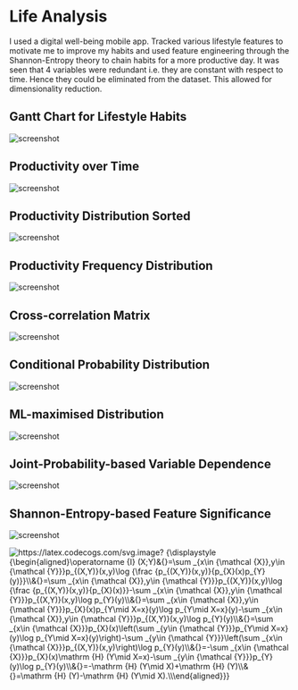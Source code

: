# Life Analysis
I used a digital well-being mobile app. Tracked various lifestyle features to motivate me to improve my habits and used feature engineering through the Shannon-Entropy theory to chain habits for a more productive day. It was seen that 4 variables were redundant i.e. they are constant with respect to time. Hence they could be eliminated from the dataset. This allowed for dimensionality reduction.

## Gantt Chart for Lifestyle Habits
![screenshot](Images/HabitsGanttChart.png)

## Productivity over Time
![screenshot](Images/RollingProductivity.png)

## Productivity Distribution Sorted
![screenshot](Images/ProductivitySorted.png)

## Productivity Frequency Distribution
![screenshot](Images/ProductivityKDE.png)

## Cross-correlation Matrix
![screenshot](Images/PlotPearson.png)

## Conditional Probability Distribution
![screenshot](Images/PlotCondProb.png)

## ML-maximised Distribution
![screenshot](Images/PlotMLMax.png)

## Joint-Probability-based Variable Dependence
![screenshot](Images/PlotFeatureDep.png)

## Shannon-Entropy-based Feature Significance
![screenshot](Images/PlotMI.png)

<img src="https://latex.codecogs.com/svg.image?&space;{\displaystyle&space;{\begin{aligned}\operatorname&space;{I}&space;(X;Y)&{}=\sum&space;_{x\in&space;{\mathcal&space;{X}},y\in&space;{\mathcal&space;{Y}}}p_{(X,Y)}(x,y)\log&space;{\frac&space;{p_{(X,Y)}(x,y)}{p_{X}(x)p_{Y}(y)}}\\&{}=\sum&space;_{x\in&space;{\mathcal&space;{X}},y\in&space;{\mathcal&space;{Y}}}p_{(X,Y)}(x,y)\log&space;{\frac&space;{p_{(X,Y)}(x,y)}{p_{X}(x)}}-\sum&space;_{x\in&space;{\mathcal&space;{X}},y\in&space;{\mathcal&space;{Y}}}p_{(X,Y)}(x,y)\log&space;p_{Y}(y)\\&{}=\sum&space;_{x\in&space;{\mathcal&space;{X}},y\in&space;{\mathcal&space;{Y}}}p_{X}(x)p_{Y\mid&space;X=x}(y)\log&space;p_{Y\mid&space;X=x}(y)-\sum&space;_{x\in&space;{\mathcal&space;{X}},y\in&space;{\mathcal&space;{Y}}}p_{(X,Y)}(x,y)\log&space;p_{Y}(y)\\&{}=\sum&space;_{x\in&space;{\mathcal&space;{X}}}p_{X}(x)\left(\sum&space;_{y\in&space;{\mathcal&space;{Y}}}p_{Y\mid&space;X=x}(y)\log&space;p_{Y\mid&space;X=x}(y)\right)-\sum&space;_{y\in&space;{\mathcal&space;{Y}}}\left(\sum&space;_{x\in&space;{\mathcal&space;{X}}}p_{(X,Y)}(x,y)\right)\log&space;p_{Y}(y)\\&{}=-\sum&space;_{x\in&space;{\mathcal&space;{X}}}p_{X}(x)\mathrm&space;{H}&space;(Y\mid&space;X=x)-\sum&space;_{y\in&space;{\mathcal&space;{Y}}}p_{Y}(y)\log&space;p_{Y}(y)\\&{}=-\mathrm&space;{H}&space;(Y\mid&space;X)&plus;\mathrm&space;{H}&space;(Y)\\&{}=\mathrm&space;{H}&space;(Y)-\mathrm&space;{H}&space;(Y\mid&space;X).\\\end{aligned}}}" title="https://latex.codecogs.com/svg.image? {\displaystyle {\begin{aligned}\operatorname {I} (X;Y)&{}=\sum _{x\in {\mathcal {X}},y\in {\mathcal {Y}}}p_{(X,Y)}(x,y)\log {\frac {p_{(X,Y)}(x,y)}{p_{X}(x)p_{Y}(y)}}\\&{}=\sum _{x\in {\mathcal {X}},y\in {\mathcal {Y}}}p_{(X,Y)}(x,y)\log {\frac {p_{(X,Y)}(x,y)}{p_{X}(x)}}-\sum _{x\in {\mathcal {X}},y\in {\mathcal {Y}}}p_{(X,Y)}(x,y)\log p_{Y}(y)\\&{}=\sum _{x\in {\mathcal {X}},y\in {\mathcal {Y}}}p_{X}(x)p_{Y\mid X=x}(y)\log p_{Y\mid X=x}(y)-\sum _{x\in {\mathcal {X}},y\in {\mathcal {Y}}}p_{(X,Y)}(x,y)\log p_{Y}(y)\\&{}=\sum _{x\in {\mathcal {X}}}p_{X}(x)\left(\sum _{y\in {\mathcal {Y}}}p_{Y\mid X=x}(y)\log p_{Y\mid X=x}(y)\right)-\sum _{y\in {\mathcal {Y}}}\left(\sum _{x\in {\mathcal {X}}}p_{(X,Y)}(x,y)\right)\log p_{Y}(y)\\&{}=-\sum _{x\in {\mathcal {X}}}p_{X}(x)\mathrm {H} (Y\mid X=x)-\sum _{y\in {\mathcal {Y}}}p_{Y}(y)\log p_{Y}(y)\\&{}=-\mathrm {H} (Y\mid X)+\mathrm {H} (Y)\\&{}=\mathrm {H} (Y)-\mathrm {H} (Y\mid X).\\\end{aligned}}}" />

